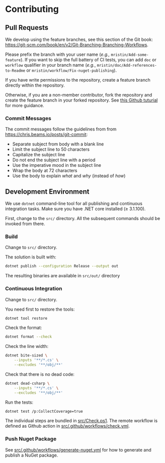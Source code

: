# Contributing

## Pull Requests

We develop using the feature branches, see this section of the Git book:
https://git-scm.com/book/en/v2/Git-Branching-Branching-Workflows.

Please prefix the branch with your user name (*e.g.,* `mristin/Add-some-feature`). 
If you want to skip the full battery of CI tests, you can add `doc` or `workflow` 
qualifier in your branch name (*e.g.*, `mristin/doc/Add-references-to-Readme` or
`mristin/workflow/Fix-nuget-publishing`).

If you have write permissions to the repository,
create a feature branch directly within the repository.

Otherwise, if you are a non-member contributor, fork the repository and create
the feature branch in your forked repository. See [this Github tuturial](
https://help.github.com/en/github/collaborating-with-issues-and-pull-requests/creating-a-pull-request-from-a-fork
) for more guidance.

### Commit Messages

The commit messages follow the guidelines from
from https://chris.beams.io/posts/git-commit:
* Separate subject from body with a blank line
* Limit the subject line to 50 characters
* Capitalize the subject line
* Do not end the subject line with a period
* Use the imperative mood in the subject line
* Wrap the body at 72 characters
* Use the body to explain *what* and *why* (instead of *how*)

## Development Environment

We use `dotnet` command-line tool for all publishing and continuous integration
tasks. Make sure you have .NET core installed (≥ 3.1.100).

First, change to the `src/` directory. All the subsequent commands should be
invoked from there.

### Build

Change to `src/` directory.

The solution is built with:

```bash
dotnet publish --configuration Release --output out
```

The resulting binaries are available in `src/out/` directory

### Continuous Integration

Change to `src/` directory.

You need first to restore the tools:

```bash
dotnet tool restore
```

Check the format:

```bash
dotnet format --check
```

Check the line width:

```bash
dotnet bite-sized \
    --inputs '**/*.cs' \
    --excludes '**/obj/**'
```

Check that there is no dead code:

```bash
dotnet dead-csharp \
    --inputs '**/*.cs' \
    --excludes '**/obj/**'
```

Run the tests:

```bash
dotnet test /p:CollectCoverage=true
```

The individual steps are bundled in [src/Check.ps1](src/Check.ps1).
The remote workflow is defined as Github action in 
[src/.github/workflows/check.yml](
src/.github/workflows/check.yml
).

### Push Nuget Package 

See [src/.github/workflows/generate-nuget.yml](
src/.github/workflows/generate-nuget.yml
) for how to generate and publish a NuGet package.
